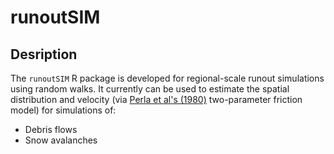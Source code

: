 # runoutSIM

## Desription
The `runoutSIM` R package is developed for regional-scale runout simulations using random walks. It currently can be used to estimate the spatial distribution and velocity (via [Perla et al's (1980)](https://www.cambridge.org/core/journals/journal-of-glaciology/article/twoparameter-model-of-snowavalanche-motion/B87923FFC6ADAF61B0079EEBCBD96F19) two-parameter friction model) for simulations of:
* Debris flows
* Snow avalanches
